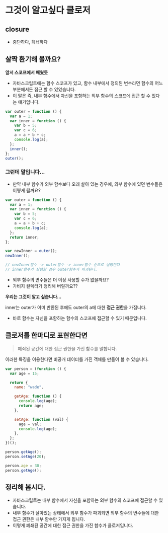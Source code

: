 # 그것이 알고싶다 클로저

## closure

- 중단하다, 폐쇄하다

## 살짝 환기해 볼까요?

**앞서 스코프에서 배웠듯**

- 자바스크립트에는 함수 스코프가 있고, 함수 내부에서 정의된 변수라면 함수의 어느 부분에서든 접근 할 수 있었습니다.
- 이 말은 즉, 내부 함수에서 자신을 포함하는 외부 함수의 스코프에 접근 할 수 있다는 얘기입니다.

```javascript
var outer = function () {
  var a = 1;
  var inner = function () {
    var b = 5;
    var c = 6;
    a = a + b + c;
    console.log(a);
  };
  inner();
};
outer();
```

### 그런데 말입니다...

- 만약 내부 함수가 외부 함수보다 오래 살아 있는 경우에, 외부 함수에 있던 변수들은 어떻게 될까요?

```javascript
var outer = function () {
  var a = 1;
  var inner = function () {
    var b = 5;
    var c = 6;
    a = a + b + c;
    console.log(a);
  };
  return inner;
};

var newInner = outer();
newInner();

// newInner함수 -> outer함수 -> inner함수 순으로 실행한다
// inner함수가 실행할 경우 outer함수가 파괴된다.
```

- 외부 함수의 변수들은 더 이상 사용할 수가 없을까요?
- 가비지 컬렉터가 정리해 버릴까요??

**우리는 그것이 알고 싶습니다...**

inner는 outer가 이미 반환된 후에도 outer의 a에 대한 **접근 권한**을 가집니다.

- 바로 함수는 자신을 포함하는 함수의 스코프에 접근할 수 있기 때문입니다.

## 클로저를 한마디로 표현한다면

> 폐쇠된 공간에 대한 접근 권한을 가진 함수를 말합니다.

이러한 특징을 이용한다면 비공개 데이터를 가진 객체를 만들어 볼 수 있습니다.

```javascript
var person = (function () {
  var age = 15;

  return {
    name: "wade",

    getAge: function () {
      console.log(age);
      return age;
    },

    setAge: function (val) {
      age = val;
      console.log(age);
    },
  };
})();

person.getAge();
person.setAge(20);

person.age = 30;
person.getAge();
```

## 정리해 봅시다.

- 자바스크립트는 내부 함수에서 자신을 포함하는 외부 함수의 스코프에 접근할 수 있습니다.
- 내부 함수가 살아있는 상태에서 외부 함수가 파괴되면 외부 함수의 변수들에 대한 접근 권한은 내부 함수만 가지게 됩니다.
- 이렇게 폐쇄된 공간에 대한 접근 권한을 가진 함수가 클로저입니다.
